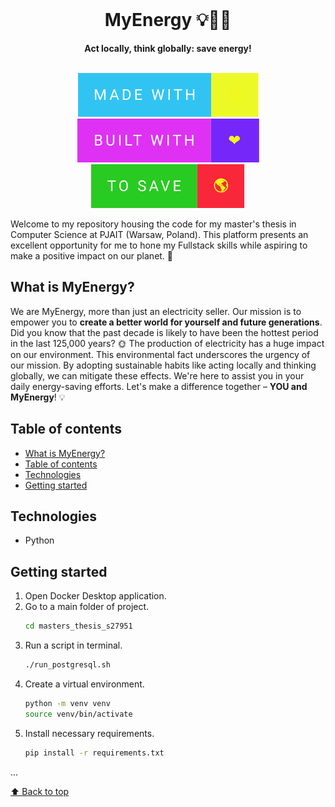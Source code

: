 <div align="center">
  <br>
  <h1>MyEnergy 💡🐷💸</h1>
  <strong>Act locally, think globally: save energy!</strong>
</div>
<br>
<p align="center">
    <img src="website/static/images/readme/made_with.svg">
    <img src="website/static/images/readme/built_with.svg">
    <img src="website/static/images/readme/to_save.svg">
</p>

Welcome to my repository housing the code for my master's thesis in Computer Science at PJAIT (Warsaw, Poland). This platform presents an excellent opportunity for me to hone my Fullstack skills while aspiring to make a positive impact on our planet. 🌱

## What is MyEnergy?

We are MyEnergy, more than just an electricity seller. Our mission is to empower you to **create a better world for yourself and future generations**. Did you know that the past decade is likely to have been the hottest period in the last 125,000 years? 
🌞 The production of electricity has a huge impact on our environment. This environmental fact underscores the urgency of our mission. By adopting sustainable habits like acting locally and thinking globally, we can mitigate these effects. We're here to assist you in your daily energy-saving efforts. Let's make a difference together – **YOU and MyEnergy**! 💡

## Table of contents

- [What is MyEnergy?](#what-is-myenergy)
- [Table of contents](#table-of-contents)
- [Technologies](#technologies)
- [Getting started](#getting-started)

## Technologies
* Python

## Getting started
1. Open Docker Desktop application.
2. Go to a main folder of project.
   ```bash
   cd masters_thesis_s27951
   ```
3. Run a script in terminal.
   ```bash
   ./run_postgresql.sh
   ```
4. Create a virtual environment.
   ```bash
   python -m venv venv
   source venv/bin/activate
   ```
5. Install necessary requirements.
   ```bash
   pip install -r requirements.txt
   ```
...

[⬆ Back to top](#table-of-contents)
